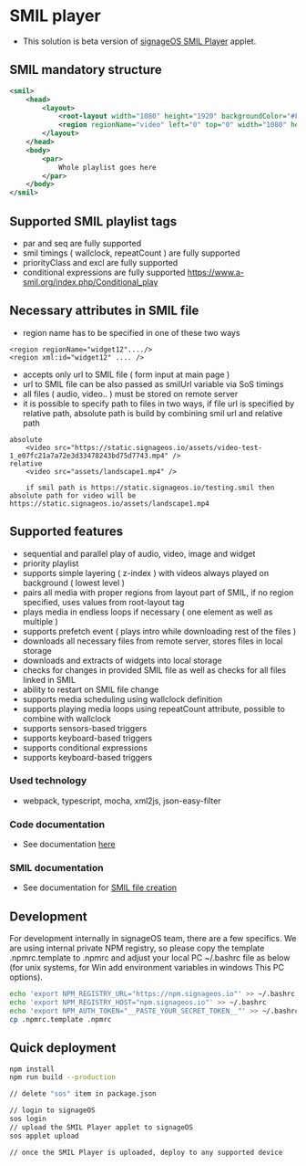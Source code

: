 # SMIL player

- This solution is beta version of [signageOS SMIL Player](https://docs.signageos.io/category/smil-guides) applet.

## SMIL mandatory structure
```xml
<smil>
    <head>
        <layout>
            <root-layout width="1080" height="1920" backgroundColor="#FFFFFF" />
            <region regionName="video" left="0" top="0" width="1080" height="1920" z-index="1" backgroundColor="#FFFFFF" mediaAlign="center" />
        </layout>
    </head>
    <body>
        <par> 
            Whole playlist goes here
        </par> 
    </body>
</smil>
```
## Supported SMIL playlist tags
- par and seq are fully supported
- smil timings ( wallclock, repeatCount ) are fully supported
- priorityClass and excl are fully supported
- conditional expressions are fully supported https://www.a-smil.org/index.php/Conditional_play

## Necessary attributes in SMIL file
- region name has to be specified in one of these two ways
```
<region regionName="widget12"..../>
<region xml:id="widget12" .... />
```
- accepts only url to SMIL file ( form input at main page )
- url to SMIL file can be also passed as smilUrl variable via SoS timings
- all files ( audio, video.. ) must be stored on remote server
- it is possible to specify path to files in two ways, if file url is specified by relative path,
absolute path is build by combining smil url and relative path
```
absolute
    <video src="https://static.signageos.io/assets/video-test-1_e07fc21a7a72e3d33478243bd75d7743.mp4" />
relative
    <video src="assets/landscape1.mp4" />
    
    if smil path is https://static.signageos.io/testing.smil then absolute path for video will be https://static.signageos.io/assets/landscape1.mp4
```


## Supported features
- sequential and parallel play of audio, video, image and widget
- priority playlist
- supports simple layering ( z-index ) with videos always played on background ( lowest level ) 
- pairs all media with proper regions from layout part of SMIL, if no region specified, uses values from root-layout tag
- plays media in endless loops if necessary ( one element as well as multiple )
- supports prefetch event ( plays intro while downloading rest of the files )
- downloads all necessary files from remote server, stores files in local storage
- downloads and extracts of widgets into local storage
- checks for changes in provided SMIL file as well as checks for all files linked in SMIL
- ability to restart on SMIL file change
- supports media scheduling using wallclock definition
- supports playing media loops using repeatCount attribute, possible to combine with wallclock
- supports sensors-based triggers
- supports keyboard-based triggers
- supports conditional expressions
- supports keyboard-based triggers

### Used technology
- webpack, typescript, mocha, xml2js, json-easy-filter

### Code documentation
- See documentation [here](docs/documentation.md)

### SMIL documentation
- See documentation for [SMIL file creation](https://docs.signageos.io/category/smil-docs-guides)

## Development
For development internally in signageOS team, there are a few specifics. We are using internal private NPM registry, so please copy the template .npmrc.template to .npmrc and adjust your local PC ~/.bashrc file as below (for unix systems, for Win add environment variables in windows This PC options).

```sh
echo 'export NPM_REGISTRY_URL="https://npm.signageos.io"' >> ~/.bashrc
echo 'export NPM_REGISTRY_HOST="npm.signageos.io"' >> ~/.bashrc
echo 'export NPM_AUTH_TOKEN="__PASTE_YOUR_SECRET_TOKEN__"' >> ~/.bashrc
cp .npmrc.template .npmrc
```

## Quick deployment

```sh
npm install
npm run build --production

// delete "sos" item in package.json

// login to signageOS
sos login
// upload the SMIL Player applet to signageOS
sos applet upload

// once the SMIL Player is uploaded, deploy to any supported device
```
